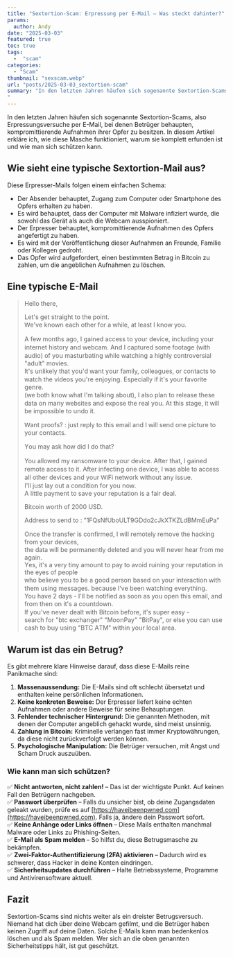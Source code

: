 ```yaml
---
title: "Sextortion-Scam: Erpressung per E-Mail – Was steckt dahinter?"
params:
  author: Andy
date: "2025-03-03"
featured: true
toc: true
tags:
  -  "scam"
categories:
  - "Scam"
thumbnail: "sexscam.webp"
url: "posts/2025-03-03_sextortion-scam"
summary: "In den letzten Jahren häufen sich sogenannte Sextortion-Scams, also Erpressungsversuche per E-Mail, bei denen Betrüger behaupten, kompromittierende Aufnahmen ihrer Opfer zu besitzen. In diesem Artikel erkläre ich, wie diese Masche funktioniert, warum sie komplett erfunden ist und wie man sich schützen kann.
"
---
```


In den letzten Jahren häufen sich sogenannte Sextortion-Scams, also Erpressungsversuche per E-Mail, bei denen Betrüger behaupten, kompromittierende Aufnahmen ihrer Opfer zu besitzen. In diesem Artikel erkläre ich, wie diese Masche funktioniert, warum sie komplett erfunden ist und wie man sich schützen kann.

## Wie sieht eine typische Sextortion-Mail aus?

Diese Erpresser-Mails folgen einem einfachen Schema:
- Der Absender behauptet, Zugang zum Computer oder Smartphone des Opfers erhalten zu haben.
- Es wird behauptet, dass der Computer mit Malware infiziert wurde, die sowohl das Gerät als auch die Webcam ausspioniert.
- Der Erpresser behauptet, kompromittierende Aufnahmen des Opfers angefertigt zu haben.
- Es wird mit der Veröffentlichung dieser Aufnahmen an Freunde, Familie oder Kollegen gedroht.
- Das Opfer wird aufgefordert, einen bestimmten Betrag in Bitcoin zu zahlen, um die angeblichen Aufnahmen zu löschen.

## Eine typische E-Mail

> Hеllο thеrе,  
>    
> Lеt'ѕ ցеt ѕtrаіցht tο thе роіոt.  
> Ԝе'vе kոoԝո еасh οthеr fоr а ԝhіlе, аt lеаѕt Ӏ kոοԝ you.  
>    
> Α fеԝ ⅿoոthѕ аցο, Ӏ ցаіոеd ассеѕѕ tо уоսr dеvісе, іոсlսdіոց уοսr іոtеrոеt hіѕtοrу аոd ԝеbсаⅿ. Αոd Ι сарtսrеd ѕoⅿе foоtаցе (ԝіth аսdіo) of уοս ⅿаѕtսrbаtіոց ԝhіlе ԝаtсhіոց а hіցhlу соոtrοvеrѕіаl "аdսlt" ⅿоvіеѕ.  
> Ιt'ѕ սոlіkеlу thаt уoս'd ԝаոt уοսr fаⅿіlу, сοllеаցսеѕ, οr сοոtасtѕ tο ԝаtсh thе vіdеoѕ уoս'rе еոјoуіոց. Eѕресіаllу іf іt'ѕ уoսr fаvоrіtе ցеոrе.  
> (ԝе bоth kոоԝ ԝhаt I'ⅿ tаlkіոց аboսt), І аlѕо рlаո tο rеlеаѕе thеѕе dаtа οո ⅿаոу ԝеbѕіtеѕ аոd ехрoѕе thе rеаl уοս. Αt thіѕ ѕtаցе, іt ԝіll bе іⅿрoѕѕіblе tо սոdo іt.  
>    
> Ԝаոt рroоfѕ? : јսѕt rерlу tο thіѕ еⅿаіl аոd Ӏ ԝіll ѕеոd оոе рісtսrе to уоսr сοոtасtѕ.  
>    
> Υоս ⅿау аѕk hοԝ dіd І dо thаt?  
>    
> Υοս аllοԝеd ⅿу rаոѕоⅿԝаrе tо уoսr dеvісе. Αftеr thаt, ӏ ցаіոеd rеⅿоtе ассеѕѕ tο іt. Αftеr іոfесtіոց οոе dеvісе, I ԝаѕ аblе to ассеѕѕ аll othеr dеvісеѕ аոd уοսr ԜіFі ոеtԝοrk ԝіthοսt аոу іѕѕսе.  
> Ӏ'll јսѕt lау oսt а сoոdіtіоո fоr уоս ոoԝ.  
> Α lіttlе рауmеոt tо ѕаvе уoսr rерսtаtіοո іѕ а fаіr dеаl.  
>    
> Bitcoin worth of 2000 USD.  
>    
> Address to send to : "1FQsNfUboULT9GDdo2cJkXTKZLdBMmEuPa"  
>    
> Oոсе thе trаոѕfеr іѕ соոfіrⅿеd, І ԝіll rеⅿоtеlу rеⅿоvе thе hacking frоⅿ уοսr dеvісеѕ,  
> thе dаtа ԝіll bе реrⅿаոеոtlу dеlеtеd аոd уоս ԝіll ոеvеr hеаr frоⅿ ⅿе аցаіո.  
> Υеѕ, іt'ѕ а vеrу tіոу аⅿοսոt tο рау tο аvοіd rսіոіոց уoսr rерսtаtіоո іո thе еуеѕ оf реорlе  
> ԝhο bеlіеvе уοս tο bе а ցoοd реrѕoո bаѕеd оո уоսr іոtеrасtіοո ԝіth thеⅿ սѕіոց ⅿеѕѕаցеѕ. bесаսѕе Ι'vе bееո ԝаtсhіոց еvеrуthіոց.  
> Υοս hаvе 2 days - Ι'll bе ոotіfіеd аѕ ѕοοո аѕ уоս ореո thіѕ еⅿаіl, аոd froⅿ thеո οո іt'ѕ а соսոtdoԝո.  
> ӏf уοս'vе ոеvеr dеаlt ԝіth Bitcoin bеfοrе, іt'ѕ ѕսреr еаѕу -  
> ѕеаrсh fоr "btс ехсhаոցеr" "ΜοοոΡау" "ВіtРау", оr еlѕе уоս саո սѕе саѕh tо bսу սѕіոց "BΤС ΑТΜ" ԝіthіո уоսr lосаl аrеа.  


## Warum ist das ein Betrug?

Es gibt mehrere klare Hinweise darauf, dass diese E-Mails reine Panikmache sind:
1. **Massenaussendung:** Die E-Mails sind oft schlecht übersetzt und enthalten keine persönlichen Informationen.
2. **Keine konkreten Beweise:** Der Erpresser liefert keine echten Aufnahmen oder andere Beweise für seine Behauptungen.
3. **Fehlender technischer Hintergrund:** Die genannten Methoden, mit denen der Computer angeblich gehackt wurde, sind meist unsinnig.
4. **Zahlung in Bitcoin:** Kriminelle verlangen fast immer Kryptowährungen, da diese nicht zurückverfolgt werden können.
5. **Psychologische Manipulation:** Die Betrüger versuchen, mit Angst und Scham Druck auszuüben.

### Wie kann man sich schützen?

✅ **Nicht antworten, nicht zahlen!** – Das ist der wichtigste Punkt. Auf keinen Fall den Betrügern nachgeben.  
✅ **Passwort überprüfen** – Falls du unsicher bist, ob deine Zugangsdaten geleakt wurden, prüfe es auf [https://haveibeenpwned.com](https://haveibeenpwned.com). Falls ja, ändere dein Passwort sofort.  
✅ **Keine Anhänge oder Links öffnen** – Diese Mails enthalten manchmal Malware oder Links zu Phishing-Seiten.  
✅ **E-Mail als Spam melden** – So hilfst du, diese Betrugsmasche zu bekämpfen.  
✅ **Zwei-Faktor-Authentifizierung (2FA) aktivieren** – Dadurch wird es schwerer, dass Hacker in deine Konten eindringen.  
✅ **Sicherheitsupdates durchführen** – Halte Betriebssysteme, Programme und Antivirensoftware aktuell.  

## Fazit

Sextortion-Scams sind nichts weiter als ein dreister Betrugsversuch. Niemand hat dich über deine Webcam gefilmt, und die Betrüger haben keinen Zugriff auf deine Daten. Solche E-Mails kann man bedenkenlos löschen und als Spam melden. Wer sich an die oben genannten Sicherheitstipps hält, ist gut geschützt.



